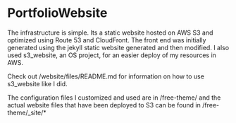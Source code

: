 # PortfolioWebsite

The infrastructure is simple. Its a static website hosted on AWS S3 and optimized using Route 53 and CloudFront. The front end was initially generated using the jekyll static website generated and then modified. I also used s3_website, an OS project, for an easier deploy of my resources in AWS. 


Check out /website/files/README.md for information on how to use s3_website like I did. 

The configuration files I customized and used are in /free-theme/ and the actual website files that have been deployed to S3 can be found in /free-theme/_site/* 
